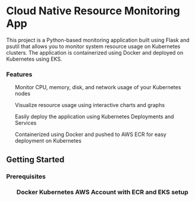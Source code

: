 # Cloud Native Resource Monitoring App
 This project is a Python-based monitoring application built using Flask and psutil that allows you to monitor system resource usage on Kubernetes clusters. The application is containerized using Docker and deployed on Kubernetes using EKS.</p>

<h3>Features</h3>

<ul>

Monitor CPU, memory, disk, and network usage of your Kubernetes nodes

Visualize resource usage using interactive charts and graphs

Easily deploy the application using Kubernetes Deployments and Services

Containerized using Docker and pushed to AWS ECR for easy deployment on Kubernetes
</ul>

<h2>Getting Started</h2>
<h3>Prerequisites<h3>
 <ul>
Docker
Kubernetes
AWS Account with ECR and EKS setup
 </ul>
